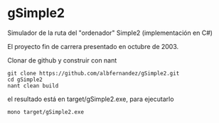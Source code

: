 # gSimple2

Simulador de la ruta del "ordenador" Simple2 (implementación en C#)

El proyecto fin de carrera presentado en octubre de 2003. 

Clonar de github y construir con nant

    git clone https://github.com/albfernandez/gSimple2.git
    cd gSimple2
    nant clean build

el resultado está en target/gSimple2.exe, para ejecutarlo

    mono target/gSimple2.exe

